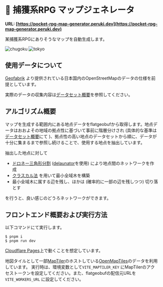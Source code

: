 # 🗾 捕獲系RPG マップジェネレータ

**URL: [https://pocket-rpg-map-generator.peruki.dev](https://pocket-rpg-map-generator.peruki.dev)**

某捕獲系RPGにありそうなマップを自動生成します。

![chugoku](https://github.com/user-attachments/assets/8ff1de22-bacb-4962-9662-090052828adc)
![tokyo](https://github.com/user-attachments/assets/abe6b684-a907-4610-8003-114c1f2cc2b9)

## 使用データについて

[Geofabrik](https://download.geofabrik.de/asia/japan.html) より提供されている日本国内のOpenStreetMapのデータの仕様を前提としています。

実際のデータの収集内容は[データセット概要](./dataset/README.md)を参照してください。

## アルゴリズム概要

マップを生成する範囲内にある地点データをflatgeobufから取得します。地点データはおおよその地域の拠点性に基づいて事前に階層分けされ (具体的な基準は[データセット概要](./dataset/README.md)にて )、拠点性の高い地点のデータセットから順に、データが十分に集まるまで参照し続けることで、使用する地点を抽出しています。

抽出した地点に対して

- [ドロネー三角形分割](https://ja.wikipedia.org/wiki/%E3%83%89%E3%83%AD%E3%83%8D%E3%83%BC%E5%9B%B3) ([delaunator](https://mapbox.github.io/delaunator/)を使用) により地点間のネットワークを作成
- [クラスカル法](https://ja.wikipedia.org/wiki/%E3%82%AF%E3%83%A9%E3%82%B9%E3%82%AB%E3%83%AB%E6%B3%95) を用いて最小全域木を構築
- 最小全域木に属する辺を残し、ほかは (確率的に一部の辺を残しつつ) 切り落とす

を行うと、良い感じのどうろネットワークができます。

## フロントエンド概要および実行方法

以下コマンドにて実行します。

```
$ pnpm i
$ pnpm run dev
```

[Cloudflare Pages](https://pages.cloudflare.com/)上で動くことを想定しています。

地図タイルとして一部[MapTiler](https://www.maptiler.com/)のホストしている[OpenMapTiles](https://openmaptiles.org/)のデータを利用しています。
実行時は、環境変数として`VITE_MAPTILER_KEY` にMapTilerのアクセストークンを設定してください。また、flatgeobufの配信元URLを`VITE_WORKERS_URL` に設定してください。
